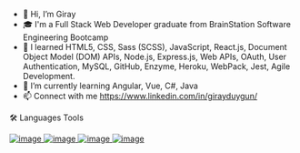- 👋 Hi, I’m Giray
- 🎓 I'm a Full Stack Web Developer graduate from BrainStation Software Engineering Bootcamp
- 👀 I learned HTML5, CSS, Sass (SCSS), JavaScript, React.js, Document Object Model (DOM) APIs, Node.js, Express.js, Web APIs, OAuth, User Authentication, MySQL, GitHub, Enzyme, Heroku, WebPack, Jest, Agile Development.
- 🌱 I’m currently learning Angular, Vue, C#, Java
- 📫 Connect with me https://www.linkedin.com/in/girayduygun/

🛠️ Languages Tools

[![image](https://github.com/girayduygun/girayduygun/assets/145222042/0dc60905-8ca3-429b-bbb9-1f616fe18510)
](https://www.w3.org/html/)
[![image](https://github.com/girayduygun/girayduygun/assets/145222042/bea2dedd-8b42-4639-8389-6b69a0e42cf6)
](https://www.w3schools.com/css/)
[![image](https://github.com/girayduygun/girayduygun/assets/145222042/15453c9d-81ff-48ab-917a-95edd9ba15c5)
](https://developer.mozilla.org/en-US/docs/Web/JavaScript)
[![image](https://github.com/girayduygun/girayduygun/assets/145222042/0403d990-7e2c-43b9-9acf-24ab7f906b37)
](https://reactjs.org/)



<!---
girayduygun/girayduygun is a ✨ special ✨ repository because its `README.md` (this file) appears on your GitHub profile.
You can click the Preview link to take a look at your changes.
--->
